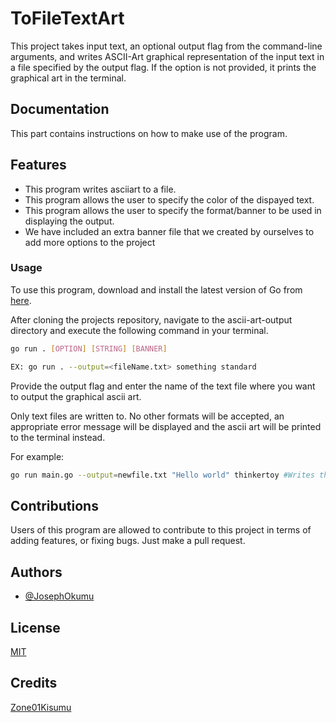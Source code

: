 
# ToFileTextArt

This project takes input text, an optional output flag from the command-line arguments, and writes ASCII-Art graphical representation of the input text in a file specified by the output flag. If the option is not provided, it prints the graphical art in the terminal.

## Documentation

This part contains instructions on how to make use of the program.

## Features

- This program writes asciiart to a file.
- This program allows the user to specify the color of the dispayed text.
- This program allows the user to specify the format/banner to be used in displaying the output.
- We have included an extra banner file that we created by ourselves to add more options to the project

### Usage

To use this program, download and install the latest version of Go from [here](https://go.dev/doc/install).

After cloning the projects repository, navigate to the ascii-art-output directory and execute the following command in your terminal.
```bash
go run . [OPTION] [STRING] [BANNER]

EX: go run . --output=<fileName.txt> something standard
```
Provide the output flag and enter the name of the text file where you want to output the graphical ascii art.

Only text files are written to. No other formats will be accepted, an appropriate error message will be displayed and the ascii art will be printed to the terminal instead.

For example:


```bash
go run main.go --output=newfile.txt "Hello world" thinkertoy #Writes the asciiart in Thinkertoy format to the specified text file.
```

## Contributions
Users of this program are allowed to contribute to this project in terms of adding features, or fixing bugs. Just make a pull request.

## Authors

- [@JosephOkumu](https://github.com/JosephOkumu)


## License

[MIT](https://choosealicense.com/licenses/mit/)


## Credits

[Zone01Kisumu](https://zone01kisumu.ke)
